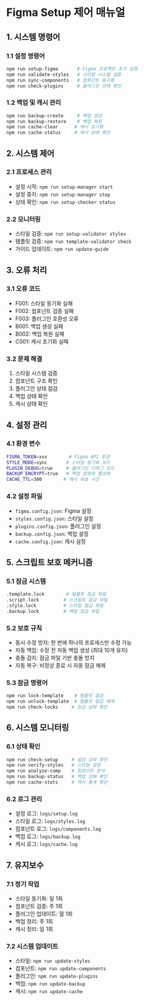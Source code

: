 # Figma Setup 제어 매뉴얼

## 1. 시스템 명령어

### 1.1 설정 명령어

```bash
npm run setup-figma       # Figma 프로젝트 초기 설정
npm run validate-styles   # 스타일 시스템 검증
npm run sync-components   # 컴포넌트 동기화
npm run check-plugins     # 플러그인 상태 확인
```

### 1.2 백업 및 캐시 관리

```bash
npm run backup-create     # 백업 생성
npm run backup-restore    # 백업 복원
npm run cache-clear      # 캐시 초기화
npm run cache-status     # 캐시 상태 확인
```

## 2. 시스템 제어

### 2.1 프로세스 관리

- 설정 시작: `npm run setup-manager start`
- 설정 중지: `npm run setup-manager stop`
- 상태 확인: `npm run setup-checker status`

### 2.2 모니터링

- 스타일 검증: `npm run setup-validator styles`
- 템플릿 검증: `npm run template-validator check`
- 가이드 업데이트: `npm run update-guide`

## 3. 오류 처리

### 3.1 오류 코드

- F001: 스타일 동기화 실패
- F002: 컴포넌트 검증 실패
- F003: 플러그인 호환성 오류
- B001: 백업 생성 실패
- B002: 백업 복원 실패
- C001: 캐시 초기화 실패

### 3.2 문제 해결

1. 스타일 시스템 검증
2. 컴포넌트 구조 확인
3. 플러그인 상태 점검
4. 백업 상태 확인
5. 캐시 상태 확인

## 4. 설정 관리

### 4.1 환경 변수

```bash
FIGMA_TOKEN=xxx        # Figma API 토큰
STYLE_MODE=sync       # 스타일 동기화 모드
PLUGIN_DEBUG=true     # 플러그인 디버그 모드
BACKUP_ENCRYPT=true   # 백업 암호화 활성화
CACHE_TTL=300        # 캐시 유효 시간
```

### 4.2 설정 파일

- `figma.config.json`: Figma 설정
- `styles.config.json`: 스타일 설정
- `plugins.config.json`: 플러그인 설정
- `backup.config.json`: 백업 설정
- `cache.config.json`: 캐시 설정

## 5. 스크립트 보호 메커니즘

### 5.1 잠금 시스템

```bash
.template.lock        # 템플릿 잠금 파일
.script.lock         # 스크립트 잠금 파일
.style.lock          # 스타일 잠금 파일
.backup.lock         # 백업 잠금 파일
```

### 5.2 보호 규칙

- 동시 수정 방지: 한 번에 하나의 프로세스만 수정 가능
- 자동 백업: 수정 전 자동 백업 생성 (최대 10개 유지)
- 충돌 감지: 잠금 파일 기반 충돌 방지
- 자동 복구: 비정상 종료 시 자동 잠금 해제

### 5.3 잠금 명령어

```bash
npm run lock-template    # 템플릿 잠금
npm run unlock-template  # 템플릿 잠금 해제
npm run check-locks     # 잠금 상태 확인
```

## 6. 시스템 모니터링

### 6.1 상태 확인

```bash
npm run check-setup     # 설정 상태 확인
npm run verify-styles   # 스타일 검증
npm run analyze-comp    # 컴포넌트 분석
npm run backup-status   # 백업 상태 확인
npm run cache-stats     # 캐시 통계 확인
```

### 6.2 로그 관리

- 설정 로그: `logs/setup.log`
- 스타일 로그: `logs/styles.log`
- 컴포넌트 로그: `logs/components.log`
- 백업 로그: `logs/backup.log`
- 캐시 로그: `logs/cache.log`

## 7. 유지보수

### 7.1 정기 작업

- 스타일 동기화: 일 1회
- 컴포넌트 검증: 주 1회
- 플러그인 업데이트: 월 1회
- 백업 정리: 주 1회
- 캐시 정리: 일 1회

### 7.2 시스템 업데이트

- 스타일: `npm run update-styles`
- 컴포넌트: `npm run update-components`
- 플러그인: `npm run update-plugins`
- 백업: `npm run update-backup`
- 캐시: `npm run update-cache`
